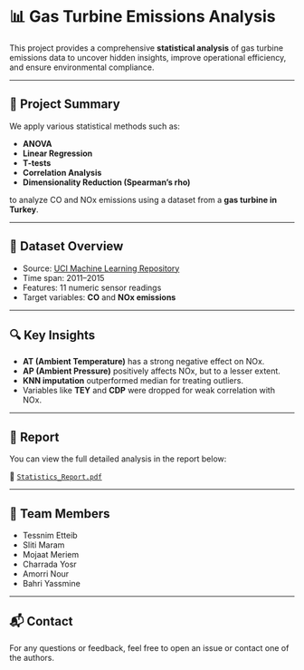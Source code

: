 # 📊 Gas Turbine Emissions Analysis

This project provides a comprehensive **statistical analysis** of gas turbine emissions data to uncover hidden insights, improve operational efficiency, and ensure environmental compliance.

---

## 📁 Project Summary

We apply various statistical methods such as:

- **ANOVA**
- **Linear Regression**
- **T-tests**
- **Correlation Analysis**
- **Dimensionality Reduction (Spearman’s rho)**

to analyze CO and NOx emissions using a dataset from a **gas turbine in Turkey**.

---

## 📌 Dataset Overview

- Source: [UCI Machine Learning Repository](https://archive.ics.uci.edu/)
- Time span: 2011–2015
- Features: 11 numeric sensor readings
- Target variables: **CO** and **NOx emissions**

---

## 🔍 Key Insights

- **AT (Ambient Temperature)** has a strong negative effect on NOx.
- **AP (Ambient Pressure)** positively affects NOx, but to a lesser extent.
- **KNN imputation** outperformed median for treating outliers.
- Variables like **TEY** and **CDP** were dropped for weak correlation with NOx.

---

## 📑 Report

You can view the full detailed analysis in the report below:

📄 [`Statistics_Report.pdf`](Statistics_Report.pdf)

---

## 👥 Team Members

- Tessnim Etteib
- Sliti Maram
- Mojaat Meriem
- Charrada Yosr
- Amorri Nour
- Bahri Yassmine

---

## 📬 Contact

For any questions or feedback, feel free to open an issue or contact one of the authors.
